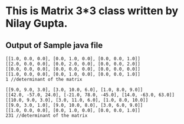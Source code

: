# This is Matrix 3*3 class written by Nilay Gupta.
## Output of Sample java file
    [[1.0, 0.0, 0.0], [0.0, 1.0, 0.0], [0.0, 0.0, 1.0]]
    [[2.0, 0.0, 0.0], [0.0, 2.0, 0.0], [0.0, 0.0, 2.0]]
    [[0.0, 0.0, 0.0], [0.0, 0.0, 0.0], [0.0, 0.0, 0.0]]
    [[1.0, 0.0, 0.0], [0.0, 1.0, 0.0], [0.0, 0.0, 1.0]]
    1 //determinant of the matrix 
    
    [[9.0, 9.0, 3.0], [3.0, 10.0, 6.0], [1.0, 8.0, 9.0]]
    [[42.0, -57.0, 24.0], [-21.0, 78.0, -45.0], [14.0, -63.0, 63.0]]
    [[10.0, 9.0, 3.0], [3.0, 11.0, 6.0], [1.0, 8.0, 10.0]]
    [[9.0, 3.0, 1.0], [9.0, 10.0, 8.0], [3.0, 6.0, 9.0]]
    [[1.0, 0.0, 0.0], [0.0, 1.0, 0.0], [0.0, 0.0, 1.0]]
    231 //determinant of the matrix